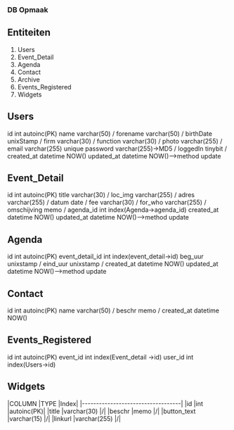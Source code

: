 ### DB Opmaak ###
## Entiteiten ##
1.  Users
2.  Event_Detail
3.  Agenda
4.  Contact
5.  Archive
6.  Events_Registered
7.  Widgets

## Users ##
id          int                 autoinc(PK)
name        varchar(50)         /
forename    varchar(50)         /
birthDate   unixStamp           /
firm        varchar(30)         /
function    varchar(30)         /
photo       varchar(255)        /
email       varchar(255)        unique
password    varchar(255)->MD5   /
loggedIn    tinybit             /
created_at  datetime            NOW()
updated_at  datetime            NOW()-->method update

## Event_Detail ##
id          int                 autoinc(PK)
title       varchar(30)         /
loc_img     varchar(255)        /
adres       varchar(255)        /
datum       date                /
fee         varchar(30)         /
for_who     varchar(255)        /     
omschijving memo                /
agenda_id   int                 index(Agenda->agenda_id)
created_at  datetime            NOW()
updated_at  datetime            NOW()-->method update

## Agenda ##
id                  int                 autoinc(PK)
event_detail_id     int                 index(event_detail->id)
beg_uur             unixstamp           /
eind_uur            unixstamp           /
created_at          datetime            NOW()
updated_at          datetime            NOW()-->method update

## Contact ##
id          int             autoinc(PK)
name        varchar(50)     /
beschr      memo            /
created_at  datetime        NOW()

## Events_Registered ##
id          int     autoinc(PK)
event_id    int     index(Event_detail ->id)
user_id     int     index(Users->id)

## Widgets ##
|COLUMN      |TYPE            |Index|
|-----------------------------------|
|id          |int             |autoinc(PK)|
|title       |varchar(30)     |/|
|beschr      |memo            |/|
|button_text |varchar(15)     |/|
|linkurl     |varchar(255)    |/|